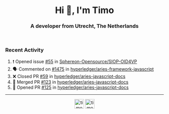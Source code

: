<h1 align="center">Hi 👋, I'm Timo</h1>
<h3 align="center">A developer from Utrecht, The Netherlands</h3>
<br/>
<!-- https://github.com/rahuldkjain/github-profile-readme-generator --!>

<!--  <p align="left"><img src="https://github-readme-stats.vercel.app/api?username=timoglastra&show_icons=true&count_private=true&" alt="timoglastra" /></p> --!>

<!--
Github language stats
<p align="left"><img src="https://github-readme-stats.vercel.app/api/top-langs/?username=timoglastra&layout=compact" alt="timoglastra" /><p>
-->

<!-- Codestats language stats -->
<!-- <p align="left"><img src="https://codestats-readme.vercel.app/api/top-langs/?username=timoglastra&layout=compact&language_count=12" alt="timoglastra" /><p>    --!>
  
<h3>Recent Activity</h3>

<!--START_SECTION:activity-->
1. ❗ Opened issue [#55](https://github.com/Sphereon-Opensource/SIOP-OID4VP/issues/55) in [Sphereon-Opensource/SIOP-OID4VP](https://github.com/Sphereon-Opensource/SIOP-OID4VP)
2. 🗣 Commented on [#1475](https://github.com/hyperledger/aries-framework-javascript/issues/1475) in [hyperledger/aries-framework-javascript](https://github.com/hyperledger/aries-framework-javascript)
3. ❌ Closed PR [#59](https://github.com/hyperledger/aries-javascript-docs/pull/59) in [hyperledger/aries-javascript-docs](https://github.com/hyperledger/aries-javascript-docs)
4. 🎉 Merged PR [#123](https://github.com/hyperledger/aries-javascript-docs/pull/123) in [hyperledger/aries-javascript-docs](https://github.com/hyperledger/aries-javascript-docs)
5. 💪 Opened PR [#125](https://github.com/hyperledger/aries-javascript-docs/pull/125) in [hyperledger/aries-javascript-docs](https://github.com/hyperledger/aries-javascript-docs)
<!--END_SECTION:activity-->

---

<p align="center">
<a href="https://twitter.com/timoglastra" target="blank"><img align="center" src="https://cdn.jsdelivr.net/npm/simple-icons@3.0.1/icons/twitter.svg" alt="timoglastra" height="30" width="30" /></a>
<a href="https://linkedin.com/in/timoglastra" target="blank"><img align="center" src="https://cdn.jsdelivr.net/npm/simple-icons@3.0.1/icons/linkedin.svg" alt="timoglastra" height="30" width="30" /></a>
</p>



